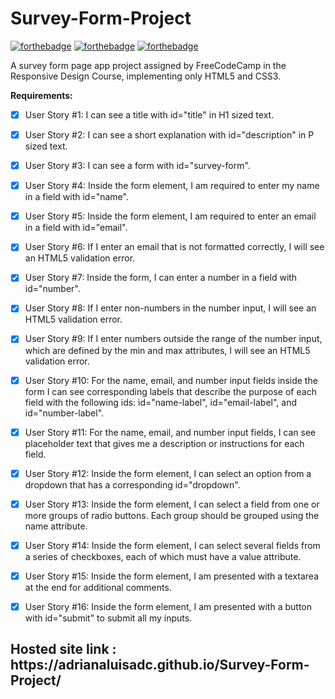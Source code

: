 # Survey-Form-Project


[![forthebadge](https://forthebadge.com/images/badges/uses-git.svg)](https://forthebadge.com)
[![forthebadge](https://forthebadge.com/images/badges/uses-css.svg)](https://forthebadge.com)
[![forthebadge](https://forthebadge.com/images/badges/uses-html.svg)](https://forthebadge.com)

A survey form page app project assigned by FreeCodeCamp in the Responsive Design Course, implementing only HTML5 and CSS3.


<b>Requirements:</b>

- [x] User Story #1: I can see a title with id="title" in H1 sized text.

- [x] User Story #2: I can see a short explanation with id="description" in P sized text.

- [x] User Story #3: I can see a form with id="survey-form".

- [x] User Story #4: Inside the form element, I am required to enter my name in a field with id="name".

- [x] User Story #5: Inside the form element, I am required to enter an email in a field with id="email".

- [x] User Story #6: If I enter an email that is not formatted correctly, I will see an HTML5 validation error.

- [x] User Story #7: Inside the form, I can enter a number in a field with id="number".

- [x] User Story #8: If I enter non-numbers in the number input, I will see an HTML5 validation error.

- [x] User Story #9: If I enter numbers outside the range of the number input, which are defined by the min and max attributes, I will see an HTML5 validation error.

- [x] User Story #10: For the name, email, and number input fields inside the form I can see corresponding labels that describe the purpose of each field with the following ids: id="name-label", id="email-label", and id="number-label".

- [x] User Story #11: For the name, email, and number input fields, I can see placeholder text that gives me a description or instructions for each field.

- [x] User Story #12: Inside the form element, I can select an option from a dropdown that has a corresponding id="dropdown".

- [x] User Story #13: Inside the form element, I can select a field from one or more groups of radio buttons. Each group should be grouped using the name attribute.

- [x] User Story #14: Inside the form element, I can select several fields from a series of checkboxes, each of which must have a value attribute.

- [x] User Story #15: Inside the form element, I am presented with a textarea at the end for additional comments.

- [x] User Story #16: Inside the form element, I am presented with a button with id="submit" to submit all my inputs.


<h2>Hosted site link : https://adrianaluisadc.github.io/Survey-Form-Project/</h2>
